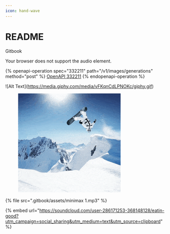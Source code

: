 ```yaml
---
icon: hand-wave
---
```


# README

Gitbook

Your browser does not support the audio element.

{% openapi-operation spec="332211" path="/v1/images/generations" method="post" %}
[OpenAPI 332211](https://gitbook-x-prod-openapi.4401d86825a13bf607936cc3a9f3897a.r2.cloudflarestorage.com/raw/58230b9917fccc6d043785f24a290442a68ca3dc0eda1891e98bed5994d1f366.yaml?X-Amz-Algorithm=AWS4-HMAC-SHA256&X-Amz-Content-Sha256=UNSIGNED-PAYLOAD&X-Amz-Credential=dce48141f43c0191a2ad043a6888781c%2F20250825%2Fauto%2Fs3%2Faws4_request&X-Amz-Date=20250825T123249Z&X-Amz-Expires=172800&X-Amz-Signature=ab18ba4259d62ff245296c84c145281919527f9f3b1e1383cda1dcf14dd4b1a1&X-Amz-SignedHeaders=host&x-amz-checksum-mode=ENABLED&x-id=GetObject)
{% endopenapi-operation %}

!\[Alt Text]\(https://media.giphy.com/media/vFKqnCdLPNOKc/giphy.gif)

<figure><img src=".gitbook/assets/9 kling.gif" alt=""><figcaption></figcaption></figure>

{% file src=".gitbook/assets/minimax 1.mp3" %}

{% embed url="https://soundcloud.com/user-286171253-368148128/eatin-good?utm_campaign=social_sharing&utm_medium=text&utm_source=clipboard" %}
